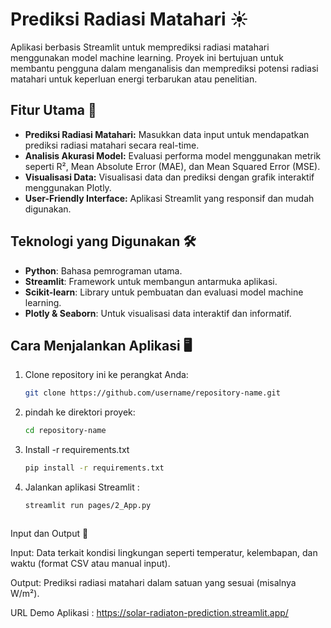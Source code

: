 # Prediksi Radiasi Matahari ☀️

Aplikasi berbasis Streamlit untuk memprediksi radiasi matahari menggunakan model machine learning. Proyek ini bertujuan untuk membantu pengguna dalam menganalisis dan memprediksi potensi radiasi matahari untuk keperluan energi terbarukan atau penelitian.

## Fitur Utama 🚀
- **Prediksi Radiasi Matahari:** Masukkan data input untuk mendapatkan prediksi radiasi matahari secara real-time.
- **Analisis Akurasi Model:** Evaluasi performa model menggunakan metrik seperti R², Mean Absolute Error (MAE), dan Mean Squared Error (MSE).
- **Visualisasi Data:** Visualisasi data dan prediksi dengan grafik interaktif menggunakan Plotly.
- **User-Friendly Interface:** Aplikasi Streamlit yang responsif dan mudah digunakan.

## Teknologi yang Digunakan 🛠️
- **Python**: Bahasa pemrograman utama.
- **Streamlit**: Framework untuk membangun antarmuka aplikasi.
- **Scikit-learn**: Library untuk pembuatan dan evaluasi model machine learning.
- **Plotly & Seaborn**: Untuk visualisasi data interaktif dan informatif.

## Cara Menjalankan Aplikasi 🖥️
1. Clone repository ini ke perangkat Anda:
   ```bash
   git clone https://github.com/username/repository-name.git
2. pindah ke direktori proyek:
   ```bash
   cd repository-name
3. Install -r requirements.txt
   ```bash
   pip install -r requirements.txt
4. Jalankan aplikasi Streamlit :
   ```bash
   streamlit run pages/2_App.py



Input dan Output 📝

Input: Data terkait kondisi lingkungan seperti temperatur, kelembapan, dan waktu (format CSV atau manual input).

Output: Prediksi radiasi matahari dalam satuan yang sesuai (misalnya W/m²).

URL Demo Aplikasi : https://solar-radiaton-prediction.streamlit.app/



